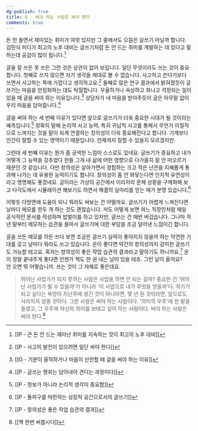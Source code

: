 ```yaml
---
dg-publish: true
title: O - 써야 하는 사람은 써야 한다
comments: true
---
```


돈 안 들면서 재미있는 취미가 여럿 있지만 그 중에서도 으뜸은 글쓰기 아닐까 합니다. 김민식 피디가 최고의 노후 대비는 글쓰기처럼 돈 안 드는 취미를 계발하는 데 있다고 말하는데 공감이 많이 됩니다.[^1] 

글을 잘 쓰든 못 쓰든 그런 것은 상관이 없어 보입니다. 일단 무엇이라도 쓰는 것이 중요합니다. 첫째로 쓰지 않으면 자기 생각을 제대로 볼 수 없습니다. 사고하고 쓴다기보다 쓰면서 사고하는 쪽에 가깝다고 생각하고요.[^2] 둘째로 많은 연구 결과에서 밝혀졌듯이 글쓰기는 마음을 안정화하는 데도 탁월합니다. 우울하거나 속상하고 화나고 걱정되는 일이 있을 때 글을 써야 하는 이유입니다.[^3] 상담자가 내 마음을 받아주듯이 글은 아무말 없이 우리 마음을 담아줍니다.[^4]

글을 써야 하는 세 번째 이유가 있다면 앞으로 글쓰기가 더욱 중요한 시대가 될 것이라는 예측입니다.[^5] 정확히 말해 논리적 사고 능력, 특히 귀납적 사고를 통해서 무언가 이질적으로 느껴지는 것을 말이 되게 연결하는 창의성이 더욱 중요해진다고 합니다. 기계보다 인간이 잘할 수 있는 영역이기 때문입니다. 언제까지 잘할 수 있을지 모르겠지만.

그런데 세 번째 이유는 뭔가 좀 궁색한 느낌이 스스로도 있네요. 글쓰기가 중요하고 내가 어떻게 그 능력을 갖추었다 한들 그게 내 삶에 어떤 영향으로 다가올지 잘 안 떠오르기 때문인 것 같습니다. 다만 창의성은 살아가면서 경험하는 크고 작은 난관을 지혜롭게 통과해 나가는 데 유용한 능력이기도 합니다. 창의성이 좀 안 와닿는다면 인지적 유연성이라고 명명해도 좋겠네요. 글이라는 가상의 공간에서 이리저리 문제 상황을 구체화해 보고 다각도에서 시뮬레이션 해보기도 하면서 해결의 실마리를 얻는 때가 분명 있습니다.[^6]  

이렇듯 다방면에 도움이 되니 뭐라도 써보는 건 어떨까요. 글쓰기가 어렵게 느껴진다면 날마다 메모를 한두 개 하는 것도 괜찮습니다. 저도 어떻게 보면 여느 직장인처럼 매일 공식적인 문서를 작성하며 밥벌이를 하고 있지만, 글쓰는 건 매번 버겁습니다. 그나마 작년 말부터 메모하는 습관을 들여서 글쓰기에 대한 부담을 조금 덜어낸 느낌이긴 합니다. 

글을 쓰든 메모를 하든 쓰다 보면 조금은 글쓰기 실력이 좋아지지 않을까 하는 막연한 기대를 갖고 날마다 뭐라도 쓰고 있습니다. 운이 좋다면 약간의 창의성까지 감미한 글쓰기도 가능할 테고요. 혹자는 창의성이 좋은 작업 습관의 결과라고 말하기도 하니까요.[^7] 운이 정말 끝내주게 좋다면 언젠가 책도 한 권 내는 날이 있을 테죠. 그런 날이 올까요? 안 오면 뭐 어떻습니까. 쓰는 것이 그 자체로 좋은데요.

>뛰어난 사업가가 되지 못하는 사람은 사업을 하면 안 되는 걸까? 중요한 건 '뛰어난 사업가가 될 수 있을까'가 아니라 '이 사업으로 내가 무엇을 얻을까'다. 작가가 되고 싶다는 욕망이 지난주에 생긴 것이 아니라면, 몇 년 된 것이라면, 앞으로도 사라지지 않을 것이다. 그런 사람은 써야 하는 사람이다. '의미의 우주'에 한 발을 들였고, 그 우주에 자신의 의미를 보태고 싶어 하는 사람이다. 써야 하는 사람은 써야 한다.[^8]

[^1]: [[P - 큰 돈 안 드는 재미난 취미를 지속하는 것이 최고의 노후 대비]]
[^2]: [[P - 사고의 발전이 있으려면 일단 써야 한다]]
[^3]: [[O - 기분이 울적하거나 마음이 산란할 때 글을 써야 하는 이유]]
[^4]: [[P - 글쓰는 행위는 담아내어 견디는 과정이다]]
[^5]: [[P - 정보가 아니라 논리적 생각이 중요함]]
[^6]: [[P - 돌파구를 마련하는 상징적 공간으로서의 글쓰기]]
[^7]: [[P - 창의성은 좋은 작업 습관의 결과]]
[^8]: [[책 한번 써봅시다]]